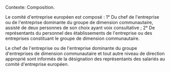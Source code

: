 Contexte: Composition.

Le comité d'entreprise européen est composé : 1° Du chef de l'entreprise ou de l'entreprise dominante du groupe de dimension communautaire, assisté de deux personnes de son choix ayant voix consultative ; 2° De représentants du personnel des établissements de l'entreprise ou des entreprises constituant le groupe de dimension communautaire.

Le chef de l'entreprise ou de l'entreprise dominante du groupe d'entreprises de dimension communautaire et tout autre niveau de direction approprié sont informés de la désignation des représentants des salariés au comité d'entreprise européen.